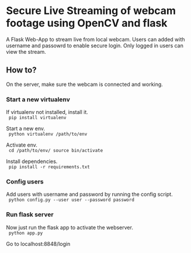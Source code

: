 # Secure Live Streaming of webcam footage using OpenCV and flask
A Flask Web-App to stream live from local webcam. Users can added with username and passowrd to enable secure login. Only logged in users can view the stream.

## How to?
On the server, make sure the webcam is connected and working. 
### Start a new virtualenv
If virtualenv not installed, install it. \
<code>
	pip install virtualenv
</code>

Start a new env. \
<code>
	python virtualenv /path/to/env
</code>

Activate env. \
<code>
	cd /path/to/env/
	source bin/activate
</code>

Install dependencies. \
<code>
	pip install -r requirements.txt 
</code>

### Config users

Add users with username and password by running the config script. \
<code>
	python config.py --user user --password password
</code>

### Run flask server

Now just run the flask app to activate the webserver. \
<code>
	python app.py
</code>

Go to localhost:8848/login
